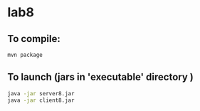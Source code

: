 # lab8

## To compile:
```bash
mvn package
```

## To launch (jars in 'executable' directory )
```bash
java -jar server8.jar
java -jar client8.jar
```
